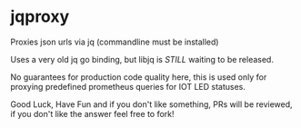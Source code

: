 # jqproxy

Proxies json urls via jq (commandline must be installed)

Uses a very old jq go binding, but libjq is *STILL* waiting to be released.

No guarantees for production code quality here, this is used only for proxying predefined prometheus queries for IOT LED statuses.

Good Luck, Have Fun and if you don't like something, PRs will be reviewed, if you don't like the answer feel free to fork!
